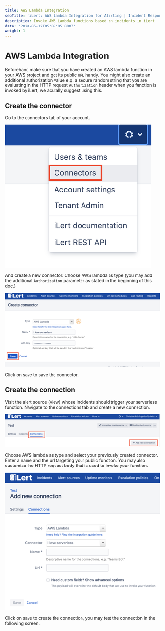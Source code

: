 ```yaml
---
title: AWS Lambda Integration
seoTitle: 'iLert: AWS Lambda Integration for Alerting | Incident Response | Uptime'
description: Invoke AWS Lambda functions based on incidents in iLert
date: '2020-05-12T05:02:05.000Z'
weight: 1
---
```


# AWS Lambda Integration

Beforehand make sure that you have created an AWS lambda function in your AWS project and got its public `URL` handy. You might also create an additional authorization value e.g. a secure random string that you are evaluating in the HTTP request `Authorization` header when you function is invoked by iLert, we acutally suggest using this.

## Create the connector <a id="connector"></a>

Go to the connectors tab of your account.

![](../.gitbook/assets/s1%20%282%29.png)

And create a new connector. Choose AWS lambda as type \(you may add the additional `Authorization` parameter as stated in the beginning of this doc.\)

![](../.gitbook/assets/s2.png)

Click on save to save the connector.

## Create the connection <a id="connection"></a>

Visit the alert source \(view\) whose incidents should trigger your serverless function. Navigate to the connections tab and create a new connection.

![](../.gitbook/assets/s3.png)

Choose AWS lambda as type and select your previously created connector. Enter a name and the url targeting your public function. You may also customize the HTTP request body that is used to invoke your function.

![](../.gitbook/assets/s4%20%282%29.png)

Click on save to create the connection, you may test the connection in the following screen.

